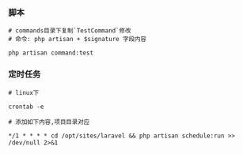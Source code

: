 ### 脚本
```
# commands目录下复制`TestCommand`修改
# 命令: php artisan + $signature 字段内容

php artisan command:test
```

### 定时任务
```
# linux下

crontab -e
```
```
# 添加如下内容,项目目录对应

*/1 * * * * cd /opt/sites/laravel && php artisan schedule:run >> /dev/null 2>&1
```
